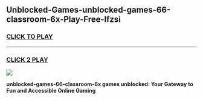 
## Unblocked-Games-unblocked-games-66-classroom-6x-Play-Free-lfzsi
<h3>
<a href="https://premium76.site?title=unblocked-games-66-classroom-6x&ref=15A">CLICK TO PLAY</a></h3>
<hr>

<h3>
<a href="https://premium76.site?title=unblocked-games-66-classroom-6x&ref=15A">CLICK 2 PLAY</a>
  
</h3>

<a href="https://premium76.site?title=unblocked-games-66-classroom-6x&ref=15A"><img src="https://clearcache.store/games.png"></a>


**unblocked-games-66-classroom-6x games unblocked: Your Gateway to Fun and Accessible Online Gaming**

